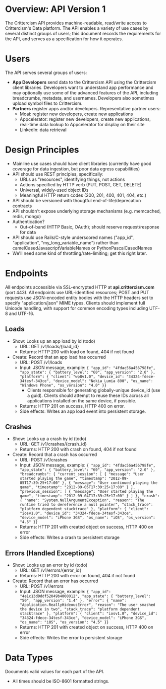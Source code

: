 Overview: API Version 1
========
The Crittercism API provides machine-readable, read/write access to Crittercism's Data platform. The API enables a variety of use cases by several distinct groups of users; this document records the requirements for the API, and serves as a specification for how it operates.

Users
=====
The API serves several groups of users:

* **App Developers** send data to the Crittercism API using the Crittercism client libraries. Developers want to understand app performance and may optionally use some of the advanced features of the API, including breadcrumbs, metadata, and usernames. Developers also sometimes upload symbol files to Crittercism.
* **Partners** register apps and/or developers. Representative partner users:
  * Moai: register new developers, create new applications
  * Appcelerator: register new developers, create new applications, real-time data lookup to Appcelerator for display on their site
  * LinkedIn: data retrieval

Design Principles
=================
* Mainline use cases should have client libraries (currently have good coverage for data ingestion, but poor data egress capabilities)
* API should use REST principles, specifically:
  * URLs as "resources", identifying things, not actions
  * Actions specified by HTTP verb (PUT, POST, GET, DELETE)
  * Universal, widely-used object IDs
  * Meaningful HTTP return codes (200, 201, 400, 401, 404, etc.)
* API should be versioned with thougtful end-of-life/deprecation contracts
* API shouldn't expose underlying storage mechanisms (e.g. memcached, redis, mongo)
* Authentication?
  * Out-of-band (HTTP Basic, OAuth); should reserve request/response for data
* API should use Rails/C-style underscored names ("app_id", "application", "my_long_variable_name") rather than camelCasedJavascriptVariableNames or PythonPascalCasedNames
* We'll need some kind of throttling/rate-limiting; get this right later.

Endpoints
=========
All endpoints accessible via SSL-encrypted HTTP at **api.crittercism.com** (port 443). All endpoints use URL-identified resources; POST and PUT requests use JSON-encoded entity bodies with the HTTP headers set to specify "application/json" MIME types. Clients should implement full Unicode handling, with support for common encoding types including UTF-8 and UTF-16.

Loads
-----
  * Show: Looks up an app load by id (todo)
    * URL: GET /v1/loads/{load\_id}
    * Returns: HTTP 200 with load on found, 404 if not found
  * Create: Record that an app load has occurred
    * URL: POST /v1/loads
    * Input: JSON message, example: `{
	"app_id": "4fdac56a456798fe",
	"app_state": {
          "battery_level": "60",
          "app_version": "2.0"
        },
	"platform": {
          "client": "wp8v1.0",
          "device_id": "34324-fdece-34tesf-343ce",
          "device_model": "Nokia Lumia 800",
          "os_name": "Windows Phone",
          "os_version": "4.0"
        }}`
      * Clients responsible for generating globally-unique device_id (use a guid). Clients should attempt to reuse these IDs across all applications installed on the same device, if possible. 
    * Returns: HTTP 201 on success, HTTP 400 on error. 
    * Side effects: Writes an app load event into persistent storage.

Crashes
-------
  * Show: Looks up a crash by id (todo)
    * URL: GET /v1/crashes/{crash\_id}
    * Returns: HTTP 200 with crash on found, 404 if not found
  * Create: Record that a crash has occurred
    * URL: POST /v1/crashes
    * Input: JSON message, example: `{
      "app_id": "4fdac56a456798fe",
      "app_state": {
        "battery_level": "60",
        "app_version": "2.0"
      },
      "breadcrumbs": {
        "current_session": [
          { "message": "User started playing the game", "timestamp": "2012-09-05T17:39:25+17:00" },
          { "message": "User continued playing the game", "timestamp": "2012-09-05T17:39:25+17:00" }
        ],
        "previous_session": [
          { "message": "User started playing the game", "timestamp": "2012-09-04T17:39:25+17:00" }
        ]
    },
    "crash": {
      "name": "System.NullArgumentException",
      "reason": "The runtime tried to dereference a null pointer",
      "stack_trace": "platform dependent stacktrace"
    },
    "platform": {
      "client": "iosv1.0",
      "device_id": "34324-fdece-34tesf-343ce",
      "device_model": "iPhone 3GS",
      "os_name": "iOS",
      "os_version": "4.5"
    }}`
    * Returns: HTTP 201 with created object on success, HTTP 400 on error
    * Side effects: Writes a crash to persistent storage

Errors (Handled Exceptions)
---------------------------
  * Show: Looks up an error by id (todo)
    * URL: GET /v1/errors/{error\_id}
    * Returns: HTTP 200 with error on found, 404 if not found
  * Create: Record that an error has occurred
    * URL: POST /v1/errors
    * Input: JSON message, example: `{
      "app_id": "4e1c13d0ddf52049b4000012",
      "app_state": {
        "battery_level": "50",
        "app_version": "1.4"
      },
      "error": {
        "name": "Application.ReallyHideousError",
        "reason": "The user smashed the device in two",
        "stack_trace": "platform dependent stacktrace"
      },
      "platform": {
        "client": "iosv1.0",
        "device_id": "34324-fdece-34tesf-343ce",
        "device_model": "iPhone 3GS",
        "os_name": "iOS",
        "os_version": "4.5"
      }}`
    * Returns: HTTP 201 with created object on success, HTTP 400 on error
    * Side effects: Writes the error to persistent storage

Data Types
==========
Documents valid values for each part of the API.

  * All times should be ISO-8601 formatted strings.

